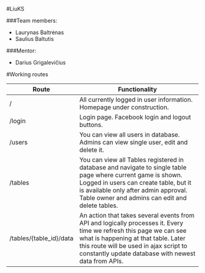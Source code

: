 #LiuKS

###Team members:
* Laurynas Baltrėnas
* Saulius Baltutis

###Mentor:
* Darius Grigalevičius

#Working routes

Route | Functionality
------------ | -------------
/ | All currently logged in user information. Homepage under construction.
/login | Login page. Facebook login and logout buttons.
/users | You can view all users in database. Admins can view single user, edit and delete it.
/tables | You can view all Tables registered in database and navigate to single table page where current game is shown. Logged in users can create table, but it is available only after admin approval. Table owner and admins can edit and delete tables.
/tables/{table_id}/data | An action that takes several events from API and logically processes it. Every time we refresh this page we can see what is happening at that table. Later this route will be used in ajax script to constantly update database with newest data from APIs.